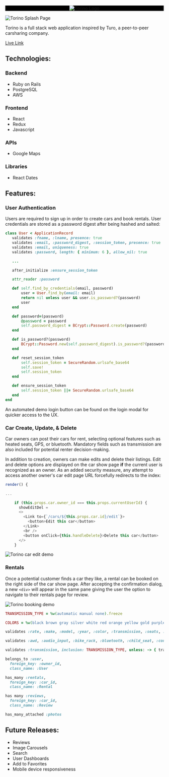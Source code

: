 <!-- # README

This README would normally document whatever steps are necessary to get the
application up and running.

Things you may want to cover:

* Ruby version

* System dependencies

* Configuration

* Database creation

* Database initialization

* How to run the test suite

* Services (job queues, cache servers, search engines, etc.)

* Deployment instructions

* ... -->


<!-- # Torino -->
<div style="width:100%; background: black;">
<p align="center">
<img src="https://github.com/fsiino/torino/blob/master/app/assets/images/readme/readme-torino-logo.png?raw=true" alt="Torino Logo"/>
</p>
</div>

![Torino Splash Page](https://github.com/fsiino/torino/blob/master/app/assets/images/readme/readme-mbp.png?raw=true)

Torino is a full stack web application inspired by Turo, a peer-to-peer carsharing company.

[Live Link](https://torino-fsp.herokuapp.com/#/)

## Technologies:

### Backend
* Ruby on Rails
* PostgreSQL
* AWS

### Frontend
* React
* Redux
* Javascript

### APIs
* Google Maps

### Libraries
* React Dates

## Features:

### User Authentication

Users are required to sign up in order to create cars and book rentals. User credentials are stored as a password digest after being hashed and salted:

 ```ruby
 class User < ApplicationRecord
    validates :fname, :lname, presence: true
    validates :email, :password_digest, :session_token, presence: true
    validates :email, uniqueness: true
    validates :password, length: { minimum: 6 }, allow_nil: true

    ...

    after_initialize :ensure_session_token

    attr_reader :password

    def self.find_by_credentials(email, password)
        user = User.find_by(email: email)
        return nil unless user && user.is_password?(password)
        user
    end

    def password=(password)
        @password = password
        self.password_digest = BCrypt::Password.create(password)
    end

    def is_password?(password)
        BCrypt::Password.new(self.password_digest).is_password?(password)
    end

    def reset_session_token
        self.session_token = SecureRandom.urlsafe_base64
        self.save!
        self.session_token
    end

    def ensure_session_token
        self.session_token ||= SecureRandom.urlsafe_base64
    end
end
```
 
 An automated demo login button can be found on the login modal for quicker access to the UX.

<!-- <img src="https://github.com/fsiino/torino/blob/master/app/assets/images/readme/readme-login.png?raw=true" alt="Login Modal" width=30%> -->

### Car Create, Update, & Delete
Car owners can post their cars for rent, selecting optional features such as heated seats, GPS, or bluetooth. Mandatory fields such as transmission are also included for potential renter decision-making.

In addition to creation, owners can make edits and delete their listings. Edit and delete options are displayed on the car show page <b>if</b> the current user is recognized as an owner. As an added security measure, any attempt to access another owner's car edit page URL forcefully redirects to the index:

```js
render() {

...  

    if (this.props.car.owner_id === this.props.currentUserId) {
      showEditDel = 
      <>
        <Link to={`/cars/${this.props.car.id}/edit`}>
          <button>Edit this car</button>
        </Link>
        <br />
        <button onClick={this.handleDelete}>Delete this car</button>
      </>
    }
```
<img src="https://github.com/fsiino/torino/blob/master/app/assets/images/readme/readme-car-edit.gif?raw=true" alt="Torino car edit demo"/>

### Rentals
Once a potential customer finds a car they like, a rental can be booked on the right side of the car show page. After accepting the confirmation dialog, a new ```<div>``` will appear in the same pane giving the user the option to navigate to their rentals page for review.

<!-- ![User Rentals Page](https://github.com/fsiino/torino/blob/master/app/assets/images/readme/readme-rentals.png?raw=true) -->
<img src="https://github.com/fsiino/torino/blob/master/app/assets/images/readme/readme-booking-demo-gif.gif?raw=true" alt="Torino booking demo"/>

```ruby
TRANSMISSION_TYPE = %w(automatic manual none).freeze

COLORS = %w(black brown gray silver white red orange yellow gold purple blue green).freeze

validates :rate, :make, :model, :year, :color, :transmission, :seats, :description, :plate, :address, :city, :state, :zip, :doors, presence: true

validates :awd, :audio_input, :bike_rack, :bluetooth, :child_seat, :convertible, :gps, :heated_seats, :longterm_car, :pet_friendly, :ski_rack, :snow_tires_chains, :sunroof, :toll_pass, :usb_input, inclusion: [true, false]

validates :transmission, inclusion: TRANSMISSION_TYPE, unless: -> { transmission.blank? }

belongs_to :user,
  foreign_key: :owner_id, 
  class_name: :User

has_many :rentals,
  foreign_key: :car_id,
  class_name: :Rental

has many :reviews,
  foreign_key: :car_id,
  class_name: :Review

has_many_attached :photos
  ```

## Future Releases:
* Reviews
* Image Carousels
* Search
* User Dashboards
* Add to Favorites
* Mobile device responsiveness
